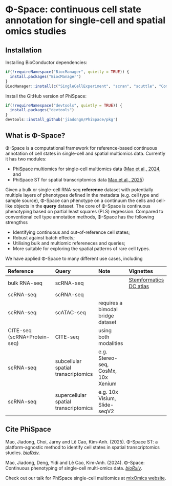 # Φ-Space: continuous cell state annotation for single-cell and spatial omics studies


## Installation

Installing BioConductor dependencies:
``` r
if(!requireNamespace("BiocManager", quietly = TRUE)) {
  install.packages("BiocManager")
}
BiocManager::install(c("SingleCellExperiment", "scran", "scuttle", "ComplexHeatmap", "SpatialExperiment"))
```

Install the GitHub version of PhiSpace:
``` r
if(!requireNamespace("devtools", quietly = TRUE)) {
  install.packages("devtools")
}
devtools::install_github('jiadongm/PhiSpace/pkg')
```



## What is Φ-Space?

Φ-Space is a computational framework for reference-based continuous annotation 
of cell states in single-cell and spatial multiomics data. Currently it has two
modules:

- PhiSpace multiomics for single-cell multiomics data ([Mao et al., 2024](https://www.biorxiv.org/content/10.1101/2024.06.19.599787v1), and
- PhiSpace ST for spatial transcriptomics data [Mao et al., 2025](https://www.biorxiv.org/content/10.1101/2024.06.19.599787v1))

Given a bulk or single-cell RNA-seq **reference** dataset with potentially multiple 
layers of phenotypes defined in the metadata (e.g. cell type and sample source), 
Φ-Space can phenotype on a continuum the cells and cell-like objects in the **query** dataset. 
The core of Φ-Space is continuous phenotyping based on partial least squares (PLS) regression. 
Compared to conventional cell type annotation methods, Φ-Space has the following strengthss

- Identifying continuous and out-of-reference cell states;
- Robust against batch effects;
- Utilising bulk and multiomic refereneces and queries;
- More suitable for exploring the spatial patterns of rare cell types. 


We have applied Φ-Space to many different use cases, including

| Reference     |      Query    | Note   | Vignettes |
| :------ |    :------   | :------  | :------ |
| bulk RNA-seq  |   scRNA-seq   |   | [Stemformatics DC atlas](articles/getting_started.html) |
| scRNA-seq     |   scRNA-seq   |  | |
| scRNA-seq     |   scATAC-seq  | requires a bimodal bridge dataset | |
| CITE-seq (scRNA+Protein-seq)  |  CITE-seq   | using both modalities | |
| scRNA-seq    |   subcellular spatial transcriptomics | e.g. Stereo-seq, CosMx, 10x Xenium | |
| scRNA-seq    |   supercellular spatial transcriptomics | e.g. 10x Visium, Slide-seqV2 | |



## Cite PhiSpace

Mao, Jiadong, Choi, Jarny and Lê Cao, Kim-Anh. (2025). Φ-Space ST: a platform-agnostic method to identify cell states in spatial transcriptomics studies. [*bioRxiv*](https://www.biorxiv.org/content/10.1101/2025.02.05.636735v1).

Mao, Jiadong, Deng, Yidi and Lê Cao, Kim-Anh. (2024). Φ-Space: Continuous phenotyping of single-cell multi-omics data. [*bioRxiv*](https://www.biorxiv.org/content/10.1101/2024.06.19.599787v1.full).

Check out our talk for PhiSpace single-cell multiomics at [mixOmics website](http://mixomics.org/2024/06/phispace/).


